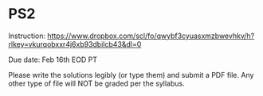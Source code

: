 # PS2

Instruction: https://www.dropbox.com/scl/fo/qwybf3cyuasxmzbwevhkv/h?rlkey=vkurqobxxr4j6xb93dbilcb43&dl=0

Due date: Feb 16th EOD PT

Please write the solutions legibly (or type them) and submit a PDF file. Any other
type of file will NOT be graded per the syllabus.
